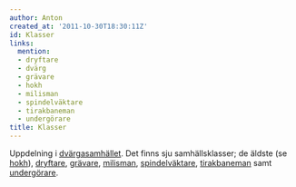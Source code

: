 ```yaml
---
author: Anton
created_at: '2011-10-30T18:30:11Z'
id: Klasser
links:
  mention:
  - dryftare
  - dvärg
  - grävare
  - hokh
  - milisman
  - spindelväktare
  - tirakbaneman
  - undergörare
title: Klasser
---
```


Uppdelning i [dvärgasamhället]. Det finns sju samhällsklasser; de äldste (se [hokh]), [dryftare],
[grävare], [milisman], [spindelväktare], [tirakbaneman] samt [undergörare].

  [dvärgasamhället]: dvärg
  [hokh]: hokh
  [dryftare]: dryftare
  [grävare]: grävare
  [milisman]: milisman
  [spindelväktare]: spindelväktare
  [tirakbaneman]: tirakbaneman
  [undergörare]: undergörare
